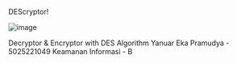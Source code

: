 DEScryptor!

![image](https://github.com/user-attachments/assets/3bcd5c36-9f79-45ad-90ee-33c5709d3b77)

Decryptor & Encryptor with DES Algorithm
Yanuar Eka Pramudya - 5025221049
Keamanan Informasi - B
